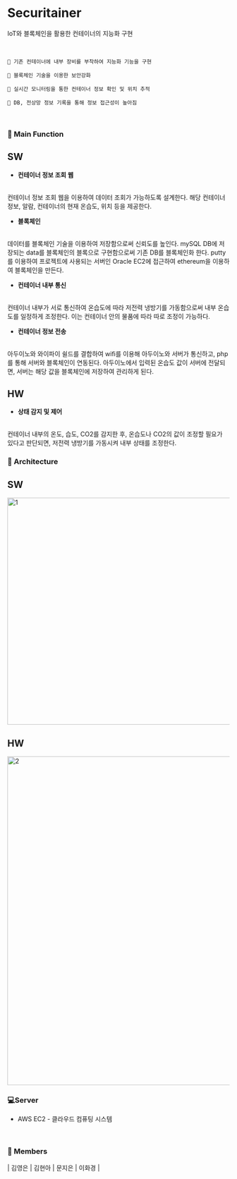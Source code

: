 # Securitainer
IoT와 블록체인을 활용한 컨테이너의 지능화 구현

<br>

```
📌 기존 컨테이너에 내부 장비를 부착하여 지능화 기능을 구현

📌 블록체인 기술을 이용한 보안강화

📌 실시간 모니터링을 통한 컨테이너 정보 확인 및 위치 추적

📌 DB, 전상망 정보 기록을 통해 정보 접근성이 높아짐
```

<br>

### 💫 Main Function
## SW
- **컨테이너 정보 조회 웹**
<br>
컨테이너 정보 조회 웹을 이용하여 데이터 조회가 가능하도록 설계한다. 해당 컨테이너 정보, 알람, 컨테이너의 현재 온습도, 위치 등을 제공한다. 
  
- **블록체인**
<br>
데이터를 블록체인 기술을 이용하여 저장함으로써 신뢰도를 높인다. mySQL DB에 저장되는 data를 블록체인의 블록으로 구현함으로써 기존 DB를 블록체인화 한다.
putty를 이용하여 프로젝트에 사용되는 서버인 Oracle EC2에 접근하여 ethereum을 이용하여 블록체인을 만든다.
  
- **컨테이너 내부 통신**
<br>
컨테이너 내부가 서로 통신하여 온습도에 따라 저전력 냉방기를 가동함으로써 내부 온습도를 일정하게 조정한다. 이는 컨테이너 안의 물품에 따라 따로 조정이 가능하다.

- **컨테이너 정보 전송**
<br>
아두이노와 와이파이 쉴드를 결합하여 wifi를 이용해 아두이노와 서버가 통신하고, php를 통해 서버와 블록체인이 연동된다. 
아두이노에서 입력된 온습도 값이 서버에 전달되면, 서버는 해당 값을 블록체인에 저장하여 관리하게 된다.

## HW

- **상태 감지 및 제어**
<br>
컨테이너 내부의 온도, 습도, CO2를 감지한 후, 온습도나 CO2의 값이 조정할 필요가 있다고 판단되면, 저전력 냉방기를 가동시켜 내부 상태를 조정한다.

<br>

### 🔨 Architecture

## SW
<img width="515" alt="1" src="https://user-images.githubusercontent.com/55692557/98470981-83cba980-222c-11eb-8540-dc360c1b1e72.png">

## HW
<img width="746" alt="2" src="https://user-images.githubusercontent.com/55692557/98470982-85956d00-222c-11eb-846e-7216c5d0ed80.png">

<br>


### 💻Server

* AWS EC2 - 클라우드 컴퓨팅 시스템

<br>


### 👭 Members
| 김영은 | 김현아 | 문지은 | 이화경 |
